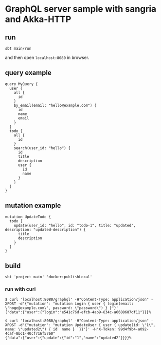 # GraphQL server sample with sangria and Akka-HTTP

## run

```
sbt main/run
```

and then open `localhost:8080` in browser.

## query example
 
```
query MyQuery {
  user {
    all {
      id
    }
    by_email(email: "hello@example.com") {
      id
      name
      email
    }
  }
  todo {
    all {
      id
    }
    search(user_id: "hello") {
      id
      title
      description
      user {
        id
        name
      }
    }
  }
}
```

## mutation example

```
mutation UpdateTodo {
  todo {
    update(user_id: "hello", id: "todo-1", title: "updated", description: "updated-description") {
      title
      description
    }
  }
}
```

## build

```shell-session
sbt 'project main' 'docker:publishLocal'
```

### run with curl


```shell-session
$ curl 'localhost:8080/graphql' -H"Content-Type: application/json" -XPOST -d'{"mutation": "mutation Login { user { login(email: \"hoge@example.com\", password: \"password\") } }"}'
{"data":{"user":{"login":"e541c76d-efcb-4ab9-834c-a6688687df11"}}}%

$ curl 'localhost:8080/graphql' -H"Content-Type: application/json" -XPOST -d'{"mutation": "mutation UpdateUser { user { update(id: \"1\", name: \"updated2\") { id  name }  }}"}' -H"X-Token: 99d4f9b4-a092-4caf-8bc1-40cf716f5760"
{"data":{"user":{"update":{"id":"1","name":"updated2"}}}}% 
```
